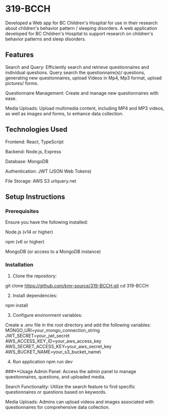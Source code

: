 # 319-BCCH
Developed a Web app for BC Children's Hospital for use in their research about children's behavior pattern / sleeping disorders. A web application developed for BC Children's Hospital to support research on children's behavior patterns and sleep disorders.

## Features
Search and Query: Efficiently search and retrieve questionnaires and individual questions. Query search the questionnaire(s)/ questions, generating new questionnaires, upload Videos in  Mp4, Mp3 format, upload pictures/ forms. 

Questionnaire Management: Create and manage new questionnaires with ease.

Media Uploads: Upload multimedia content, including MP4 and MP3 videos, as well as images and forms, to enhance data collection.

## Technologies Used
Frontend: React, TypeScript

Backend: Node.js, Express

Database: MongoDB

Authentication: JWT (JSON Web Tokens)

File Storage: AWS S3
urlquery.net

## Setup Instructions
### Prerequisites
Ensure you have the following installed:

Node.js (v14 or higher)

npm (v6 or higher)

MongoDB (or access to a MongoDB instance)

### Installation
1) Clone the repository:

  git clone https://github.com/kmr-source/319-BCCH.git
  cd 319-BCCH
  
2) Install dependencies:
 
  npm install

3) Configure environment variables:

Create a .env file in the root directory and add the following variables:
    MONGO_URI=your_mongo_connection_string\
    JWT_SECRET=your_jwt_secret\
    AWS_ACCESS_KEY_ID=your_aws_access_key\
    AWS_SECRET_ACCESS_KEY=your_aws_secret_key\
    AWS_BUCKET_NAME=your_s3_bucket_name\

4) Run application
   npm run dev
   

###**Usage
Admin Panel: Access the admin panel to manage questionnaires, questions, and uploaded media.

Search Functionality: Utilize the search feature to find specific questionnaires or questions based on keywords.

Media Uploads: Admins can upload videos and images associated with questionnaires for comprehensive data collection.



